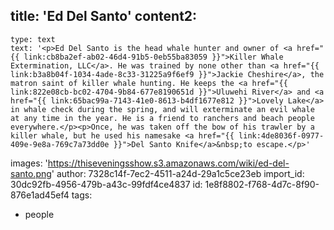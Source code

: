 title: 'Ed Del Santo'
content2:
  -
    type: text
    text: '<p>Ed Del Santo is the head whale hunter and owner of <a href="{{ link:cb8ba2ef-ab02-46d4-91b5-0eb55ba83059 }}">Killer Whale Extermination, LLC</a>. He was trained by none other than <a href="{{ link:b3a8b04f-1034-4ade-8c33-31225a9f6ef9 }}">Jackie Cheshire</a>, the matron saint of killer whale hunting. He keeps the <a href="{{ link:822e08cb-bc02-4704-9b84-677e8190651d }}">Uluwehi River</a> and <a href="{{ link:65bac99a-7143-41e0-8613-b4df1677e812 }}">Lovely Lake</a> in whale check during the spring, and will exterminate an evil whale at any time in the year. He is a friend to ranchers and beach people everywhere.</p><p>Once, he was taken off the bow of his trawler by a killer whale, but he used his namesake <a href="{{ link:4de8036f-0977-409e-9e8a-769c7a73dd0e }}">Del Santo Knife</a>&nbsp;to escape.</p>'
images: 'https://thiseveningsshow.s3.amazonaws.com/wiki/ed-del-santo.png'
author: 7328c14f-7ec2-4511-a24d-29a1c5ce23eb
import_id: 30dc92fb-4956-479b-a43c-99fdf4ce4837
id: 1e8f8802-f768-4d7c-8f90-876e1ad45ef4
tags:
  - people
